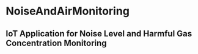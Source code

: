# NoiseAndAirMonitoring
## IoT Application for Noise Level and Harmful Gas Concentration Monitoring
